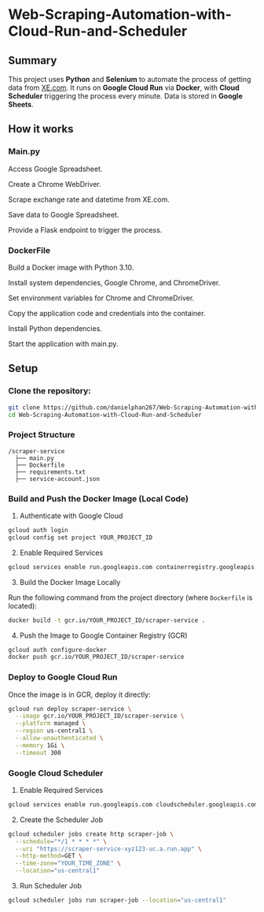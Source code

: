 # Web-Scraping-Automation-with-Cloud-Run-and-Scheduler

## Summary

This project uses **Python** and **Selenium** to automate the process of getting data from [XE.com](https://www.xe.com). It runs on **Google Cloud Run** via **Docker**, with **Cloud Scheduler** triggering the process every minute. Data is stored in **Google Sheets**.  

## How it works

### Main.py

Access Google Spreadsheet.

Create a Chrome WebDriver.

Scrape exchange rate and datetime from XE.com.

Save data to Google Spreadsheet.

Provide a Flask endpoint to trigger the process.

### DockerFile

Build a Docker image with Python 3.10.

Install system dependencies, Google Chrome, and ChromeDriver.

Set environment variables for Chrome and ChromeDriver.

Copy the application code and credentials into the container.

Install Python dependencies.

Start the application with main.py.

## Setup

### Clone the repository:

```sh
git clone https://github.com/danielphan267/Web-Scraping-Automation-with-Cloud-Run-and-Scheduler.git
cd Web-Scraping-Automation-with-Cloud-Run-and-Scheduler
```

### Project Structure

```
/scraper-service
  ├── main.py
  ├── Dockerfile
  ├── requirements.txt
  ├── service-account.json
```

### Build and Push the Docker Image (Local Code)
1. Authenticate with Google Cloud

```sh
gcloud auth login
gcloud config set project YOUR_PROJECT_ID
```

2. Enable Required Services

```sh
gcloud services enable run.googleapis.com containerregistry.googleapis.com
```

3. Build the Docker Image Locally

Run the following command from the project directory (where `Dockerfile` is located):

```sh
docker build -t gcr.io/YOUR_PROJECT_ID/scraper-service .
```

4. Push the Image to Google Container Registry (GCR)

```sh
gcloud auth configure-docker
docker push gcr.io/YOUR_PROJECT_ID/scraper-service
```

### Deploy to Google Cloud Run

Once the image is in GCR, deploy it directly:

```sh
gcloud run deploy scraper-service \
  --image gcr.io/YOUR_PROJECT_ID/scraper-service \
  --platform managed \
  --region us-central1 \
  --allow-unauthenticated \
  --memory 1Gi \
  --timeout 300
```

### Google Cloud Scheduler

1. Enable Required Services

```sh
gcloud services enable run.googleapis.com cloudscheduler.googleapis.com
```

2. Create the Scheduler Job

```sh
gcloud scheduler jobs create http scraper-job \
  --schedule="*/1 * * * *" \
  --uri "https://scraper-service-xyz123-uc.a.run.app" \
  --http-method=GET \
  --time-zone="YOUR_TIME_ZONE" \
  --location="us-central1"
```

3. Run Scheduler Job

```sh
gcloud scheduler jobs run scraper-job --location="us-central1"
```





